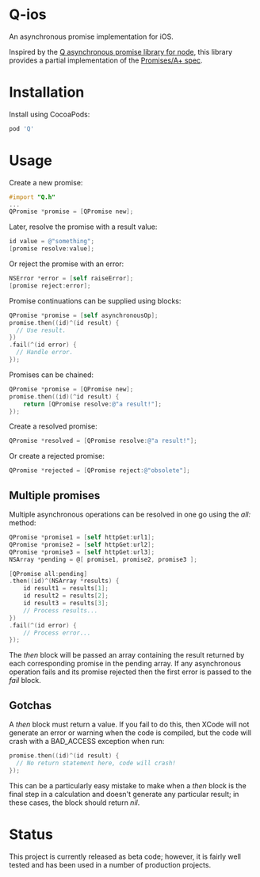 # Q-ios
An asynchronous promise implementation for iOS.

Inspired by the [Q asynchronous promise library for node](https://github.com/kriskowal/q), this library provides a partial implementation of the [Promises/A+ spec](https://promisesaplus.com/).

# Installation
Install using CocoaPods:
```ruby
pod 'Q'
```

# Usage
Create a new promise:
```objective-c
#import "Q.h"
...
QPromise *promise = [QPromise new];
```

Later, resolve the promise with a result value:
```objective-c
id value = @"something";
[promise resolve:value];
```

Or reject the promise with an error:
```objective-c
NSError *error = [self raiseError];
[promise reject:error];
```
Promise continuations can be supplied using blocks:
```objective-c
QPromise *promise = [self asynchronousOp];
promise.then((id)^(id result) {
  // Use result.
})
.fail(^(id error) {
  // Handle error.
});
```

Promises can be chained:
```objective-c
QPromise *promise = [QPromise new];
promise.then((id)(^id result) {
    return [QPromise resolve:@"a result!"];
});
```

Create a resolved promise:
```objective-c
QPromise *resolved = [QPromise resolve:@"a result!"];
```

Or create a rejected promise:
```objective-c
QPromise *rejected = [QPromise reject:@"obsolete"];
```

## Multiple promises
Multiple asynchronous operations can be resolved in one go using the _all:_ method:
```objective-c
QPromise *promise1 = [self httpGet:url1];
QPromise *promise2 = [self httpGet:url2];
QPromise *promise3 = [self httpGet:url3];
NSArray *pending = @[ promise1, promise2, promise3 ];

[QPromise all:pending]
.then((id)^(NSArray *results) {
    id result1 = results[1];
    id result2 = results[2];
    id result3 = results[3];
    // Process results...
})
.fail(^(id error) {
    // Process error...
});
```

The _then_ block will be passed an array containing the result returned by each corresponding promise in the pending array. If any asynchronous operation fails and its promise rejected then the first error is passed to the _fail_ block.

## Gotchas
A _then_ block must return a value. If you fail to do this, then XCode will not generate an error or warning when the code is compiled, but the code will crash with a BAD_ACCESS exception when run:
```objective-c
promise.then((id)^(id result) {
  // No return statement here, code will crash!
});
```
This can be a particularly easy mistake to make when a _then_ block is the final step in a calculation and doesn't generate any particular result; in these cases, the block should return _nil_.

# Status
This project is currently released as beta code; however, it is fairly well tested and has been used in a number of production projects.
